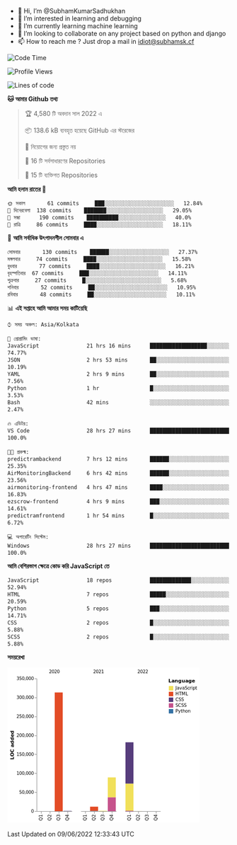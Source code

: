 - 👋 Hi, I’m @SubhamKumarSadhukhan
- 👀 I’m interested in learning and debugging
- 🌱 I’m currently learning machine learning
- 💞️ I’m looking to collaborate on any project based on python and django
- 📫 How to reach me ?
      Just drop a mail in idiot@subhamsk.cf

<!---
SubhamKumarSadhukhan/SubhamKumarSadhukhan is a ✨ special ✨ repository because its `README.md` (this file) appears on your GitHub profile.
You can click the Preview link to take a look at your changes.
--->


<!--START_SECTION:waka-->
![Code Time](http://img.shields.io/badge/Code%20Time-560%20hrs%2044%20mins-blue)

![Profile Views](http://img.shields.io/badge/%E0%A6%AA%E0%A7%8D%E0%A6%B0%E0%A7%8B%E0%A6%AB%E0%A6%BE%E0%A6%87%E0%A6%B2%20%E0%A6%A6%E0%A6%B0%E0%A7%8D%E0%A6%B6%E0%A6%A8-61-blue)

![Lines of code](https://img.shields.io/badge/%E0%A6%B9%E0%A7%8D%E0%A6%AF%E0%A6%BE%E0%A6%B2%E0%A7%8B%20%E0%A6%93%E0%A6%AF%E0%A6%BC%E0%A6%BE%E0%A6%B0%E0%A7%8D%E0%A6%B2%E0%A7%8D%E0%A6%A1%20%E0%A6%A5%E0%A7%87%E0%A6%95%E0%A7%87%20%E0%A6%86%E0%A6%AE%E0%A6%BF%20%E0%A6%B2%E0%A6%BF%E0%A6%96%E0%A7%87%E0%A6%9B%E0%A6%BF-598%20Thousand%20%E0%A6%95%E0%A7%8B%E0%A6%A1%E0%A7%87%E0%A6%B0%20%E0%A6%B2%E0%A6%BE%E0%A6%87%E0%A6%A8-blue)

**🐱 আমার Github তথ্য** 

> 🏆 4,580 টি অবদান সাল 2022 এ
 > 
> 📦 138.6 kB ব্যবহৃত হয়েছে GitHub এর স্টরেজের 
 > 
> 🚫 নিয়োগের জন্য প্রস্তুত নয়
 > 
> 📜 16 টি সর্বসাধারণের Repositories 
 > 
> 🔑 15 টি ব্যক্তিগত Repositories  
 > 
**আমি হলাম রাতের 🦉** 

```text
🌞 সকাল       61 commits     ███░░░░░░░░░░░░░░░░░░░░░░   12.84% 
🌆 দিনেরবেলা  138 commits    ███████░░░░░░░░░░░░░░░░░░   29.05% 
🌃 সন্ধা      190 commits    ██████████░░░░░░░░░░░░░░░   40.0% 
🌙 রাত্রি     86 commits     ████░░░░░░░░░░░░░░░░░░░░░   18.11%

```
📅 **আমি সর্বাধিক উৎপাদনশীল সোমবার এ** 

```text
সোমবার       130 commits    ██████░░░░░░░░░░░░░░░░░░░   27.37% 
মঙ্গলবার     74 commits     ████░░░░░░░░░░░░░░░░░░░░░   15.58% 
বুধবার       77 commits     ████░░░░░░░░░░░░░░░░░░░░░   16.21% 
বৃহস্পতিবার  67 commits     ███░░░░░░░░░░░░░░░░░░░░░░   14.11% 
শুক্রবার     27 commits     █░░░░░░░░░░░░░░░░░░░░░░░░   5.68% 
শনিবার       52 commits     ██░░░░░░░░░░░░░░░░░░░░░░░   10.95% 
রবিবার       48 commits     ██░░░░░░░░░░░░░░░░░░░░░░░   10.11%

```


📊 **এই সপ্তাহে আমি আমার সময় কাটিয়েছি** 

```text
⌚︎ সময় অঞ্চল: Asia/Kolkata

💬 প্রোগ্রামিং ভাষা: 
JavaScript               21 hrs 16 mins      ██████████████████░░░░░░░   74.77% 
JSON                     2 hrs 53 mins       ██░░░░░░░░░░░░░░░░░░░░░░░   10.19% 
YAML                     2 hrs 9 mins        ██░░░░░░░░░░░░░░░░░░░░░░░   7.56% 
Python                   1 hr                █░░░░░░░░░░░░░░░░░░░░░░░░   3.53% 
Bash                     42 mins             ░░░░░░░░░░░░░░░░░░░░░░░░░   2.47%

🔥 এডিটর: 
VS Code                  28 hrs 27 mins      █████████████████████████   100.0%

🐱‍💻 প্রকল্ম: 
predictrambackend        7 hrs 12 mins       ██████░░░░░░░░░░░░░░░░░░░   25.35% 
AirMonitoringBackend     6 hrs 42 mins       ██████░░░░░░░░░░░░░░░░░░░   23.56% 
airmonitoring-frontend   4 hrs 47 mins       ████░░░░░░░░░░░░░░░░░░░░░   16.83% 
ezscrow-frontend         4 hrs 9 mins        ███░░░░░░░░░░░░░░░░░░░░░░   14.61% 
predictramfrontend       1 hr 54 mins        █░░░░░░░░░░░░░░░░░░░░░░░░   6.72%

💻 অপারেটিং সিস্টেম: 
Windows                  28 hrs 27 mins      █████████████████████████   100.0%

```

**আমি বেশিরভাগ ক্ষেত্রে কোড করি JavaScript তে** 

```text
JavaScript               18 repos            █████████████░░░░░░░░░░░░   52.94% 
HTML                     7 repos             █████░░░░░░░░░░░░░░░░░░░░   20.59% 
Python                   5 repos             ███░░░░░░░░░░░░░░░░░░░░░░   14.71% 
CSS                      2 repos             █░░░░░░░░░░░░░░░░░░░░░░░░   5.88% 
SCSS                     2 repos             █░░░░░░░░░░░░░░░░░░░░░░░░   5.88%

```


**সময়রেখা**

![Chart not found](https://raw.githubusercontent.com/SubhamKumarSadhukhan/SubhamKumarSadhukhan/main/charts/bar_graph.png) 


 Last Updated on 09/06/2022 12:33:43 UTC
<!--END_SECTION:waka-->
